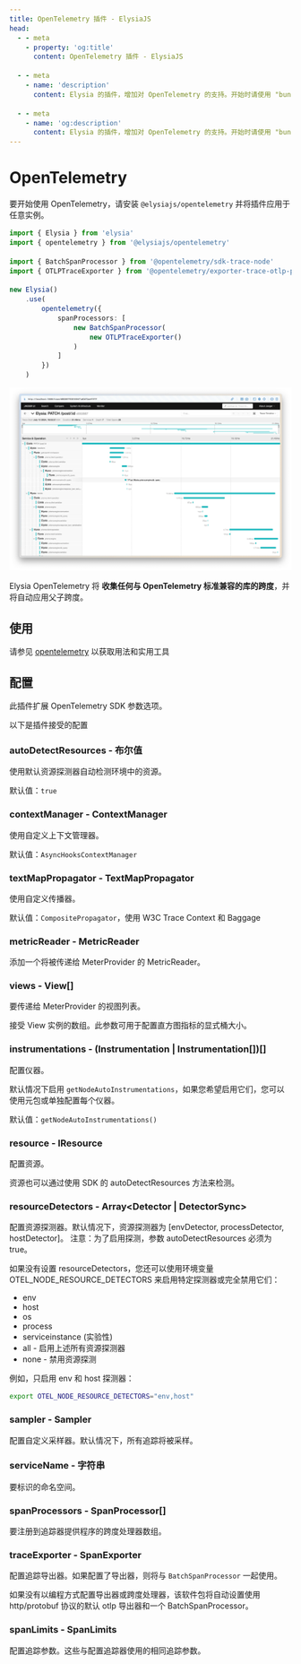 ```yaml
---
title: OpenTelemetry 插件 - ElysiaJS
head:
  - - meta
    - property: 'og:title'
      content: OpenTelemetry 插件 - ElysiaJS

  - - meta
    - name: 'description'
      content: Elysia 的插件，增加对 OpenTelemetry 的支持。开始时请使用 "bun add @elysiajs/opentelemetry" 安装插件。

  - - meta
    - name: 'og:description'
      content: Elysia 的插件，增加对 OpenTelemetry 的支持。开始时请使用 "bun add @elysiajs/opentelemetry" 安装插件。
---
```


# OpenTelemetry

要开始使用 OpenTelemetry，请安装 `@elysiajs/opentelemetry` 并将插件应用于任意实例。

```typescript twoslash
import { Elysia } from 'elysia'
import { opentelemetry } from '@elysiajs/opentelemetry'

import { BatchSpanProcessor } from '@opentelemetry/sdk-trace-node'
import { OTLPTraceExporter } from '@opentelemetry/exporter-trace-otlp-proto'

new Elysia()
	.use(
		opentelemetry({
			spanProcessors: [
				new BatchSpanProcessor(
					new OTLPTraceExporter()
				)
			]
		})
	)
```

![jaeger 显示自动收集的追踪](/blog/elysia-11/jaeger.webp)

Elysia OpenTelemetry 将 **收集任何与 OpenTelemetry 标准兼容的库的跨度**，并将自动应用父子跨度。

## 使用
请参见 [opentelemetry](/recipe/opentelemetry) 以获取用法和实用工具

## 配置
此插件扩展 OpenTelemetry SDK 参数选项。

以下是插件接受的配置

### autoDetectResources - 布尔值
使用默认资源探测器自动检测环境中的资源。

默认值：`true`

### contextManager - ContextManager
使用自定义上下文管理器。

默认值：`AsyncHooksContextManager`

### textMapPropagator - TextMapPropagator
使用自定义传播器。

默认值：`CompositePropagator`，使用 W3C Trace Context 和 Baggage

### metricReader - MetricReader
添加一个将被传递给 MeterProvider 的 MetricReader。

### views - View[]
要传递给 MeterProvider 的视图列表。

接受 View 实例的数组。此参数可用于配置直方图指标的显式桶大小。

### instrumentations - (Instrumentation | Instrumentation[])[]
配置仪器。

默认情况下启用 `getNodeAutoInstrumentations`，如果您希望启用它们，您可以使用元包或单独配置每个仪器。

默认值：`getNodeAutoInstrumentations()`

### resource - IResource
配置资源。

资源也可以通过使用 SDK 的 autoDetectResources 方法来检测。

### resourceDetectors - Array<Detector | DetectorSync>
配置资源探测器。默认情况下，资源探测器为 [envDetector, processDetector, hostDetector]。 注意：为了启用探测，参数 autoDetectResources 必须为 true。

如果没有设置 resourceDetectors，您还可以使用环境变量 OTEL_NODE_RESOURCE_DETECTORS 来启用特定探测器或完全禁用它们：

- env
- host
- os
- process
- serviceinstance (实验性)
- all - 启用上述所有资源探测器
- none - 禁用资源探测

例如，只启用 env 和 host 探测器：

```bash
export OTEL_NODE_RESOURCE_DETECTORS="env,host"
```

### sampler - Sampler
配置自定义采样器。默认情况下，所有追踪将被采样。

### serviceName - 字符串
要标识的命名空间。

### spanProcessors - SpanProcessor[]
要注册到追踪器提供程序的跨度处理器数组。

### traceExporter - SpanExporter
配置追踪导出器。如果配置了导出器，则将与 `BatchSpanProcessor` 一起使用。

如果没有以编程方式配置导出器或跨度处理器，该软件包将自动设置使用 http/protobuf 协议的默认 otlp 导出器和一个 BatchSpanProcessor。

### spanLimits - SpanLimits
配置追踪参数。这些与配置追踪器使用的相同追踪参数。